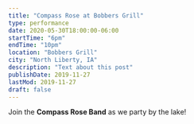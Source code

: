 ```yaml
---
title: "Compass Rose at Bobbers Grill"
type: performance
date: 2020-05-30T18:00:00-06:00
startTime: "6pm"
endTime: "10pm"
location: "Bobbers Grill"
city: "North Liberty, IA"
description: "Text about this post"
publishDate: 2019-11-27
lastMod: 2019-11-27
draft: false
---
```


Join the **Compass Rose Band** as we party by the lake!
